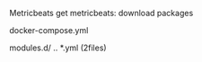 




Metricbeats
 get metricbeats: download packages



docker-compose.yml

modules.d/ .. *.yml (2files)

